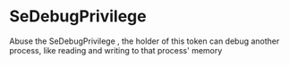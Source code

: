# SeDebugPrivilege
Abuse the SeDebugPrivilege , the holder of this token can debug another process, like reading and writing to that process' memory
